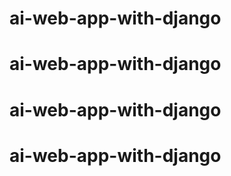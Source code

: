 # ai-web-app-with-django
# ai-web-app-with-django
# ai-web-app-with-django
# ai-web-app-with-django
